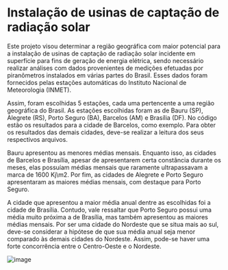 # Instalação de usinas de captação de radiação solar

Este projeto visou determinar a região geográfica com maior potencial para a instalação de usinas de captação de radiação solar incidente em superfície para fins de geração de energia elétrica, sendo necessário realizar análises com dados provenientes de medições efetuadas por piranômetros instalados em várias partes do Brasil. Esses dados foram fornecidos pelas estações automáticas do Instituto Nacional de Meteorologia (INMET).

Assim, foram escolhidas 5 estações, cada uma pertencente a uma região geográfica do Brasil. As estações escolhidas foram as de Bauru (SP),  Alegrete (RS), Porto Seguro (BA), Barcelos (AM) e Brasília (DF). No código estão os resultados para a cidade de Barcelos, como exemplo. Para obter os resultados das demais cidades, deve-se realizar a leitura dos seus respectivos arquivos.

Bauru apresentou as menores médias mensais. Enquanto isso, as cidades de Barcelos e Brasília, apesar de apresentarem certa constância durante os meses, elas possuíam médias mensais que raramente ultrapassavam a marca de 1600 Kj\m2. Por fim, as cidades de Alegrete e Porto Seguro apresentaram as maiores médias mensais, com destaque para Porto Seguro.

A cidade que apresentou a maior média anual dentre as escolhidas foi a cidade de Brasília. Contudo, vale ressaltar que Porto Seguro possui uma média muito próxima a de Brasília, mas também apresentou as maiores médias mensais. Por ser uma cidade do Nordeste que se situa mais ao sul, deve-se considerar a hipótese de que sua média anual seja menor comparado às demais cidades do Nordeste. Assim, pode-se haver uma forte concorrência entre o Centro-Oeste e o Nordeste.




![image](https://github.com/user-attachments/assets/d27dba4a-e20a-4131-a73a-fecd9040c29b)
